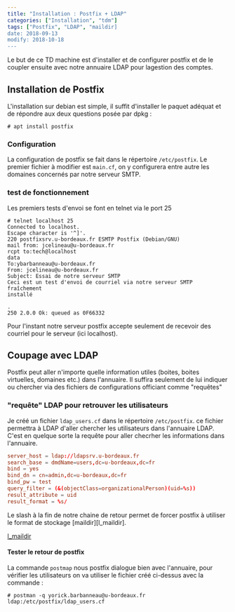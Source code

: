 ```yaml
---
title: "Installation : Postfix + LDAP"
categories: ["Installation", "tdm"]
tags: ["Postfix", "LDAP", "maildir]
date: 2018-09-13
modify: 2018-10-18
---
```


Le but de ce TD machine est d'installer et de configurer postfix et de le
coupler ensuite avec notre annuaire LDAP pour lagestion des comptes.

## Installation de Postfix

L'installation sur debian est simple, il suffit d'installer le paquet adéquat et
de répondre aux deux questions posée par dpkg : 

```shell
# apt install postfix
```

### Configuration 

La configuration de postfix se fait dans le répertoire `/etc/postfix`. Le
premier fichier à modifier est `main.cf`, on y configurera entre autre les
domaines concernés par notre serveur SMTP.

### test de fonctionnement

Les premiers tests d'envoi se font en telnet via le port 25

```shell
# telnet localhost 25
Connected to localhost.
Escape character is '^]'.
220 postfixsrv.u-bordeaux.fr ESMTP Postfix (Debian/GNU)
mail from: jcelineau@u-bordeaux.fr
rcpt to:tech@localhost
data
To:ybarbanneau@u-bordeaux.fr
From: jcelineau@u-bordeaux.fr
Subject: Essai de notre serveur SMTP
Ceci est un test d'envoi de courriel via notre serveur SMTP fraîchement
installé

.
250 2.0.0 Ok: queued as 0F66332
```

Pour l'instant notre serveur postfix accepte seulement de recevoir des courriel
pour le serveur (ici localhost).

## Coupage avec LDAP

Postfix peut aller n'importe quelle information utiles (boites, boites
virtuelles, domaines etc.) dans l'annuaire. Il suffira seulement de lui indiquer
ou chercher via des fichiers de configurations officiant comme "requêtes"

### "requête" LDAP pour retrouver les utilisateurs

Je créé un fichier `ldap_users.cf` dans le répertoire `/etc/postfix`. ce fichier
permettra à LDAP d'aller chercher les utilisateurs dans l'annuaire LDAP. C'est
en quelque sorte la requête pour aller checrher les informations dans
l'annuaire.

```cf
server_host = ldap://ldapsrv.u-bordeaux.fr
search_base = dmdName=users,dc=u-bordeaux,dc=fr
bind = yes
bind_dn = cn=admin,dc=u-bordeaux,dc=fr
bind_pw = test
query_filter = (&(objectClass=organizationalPerson)(uid=%s))
result_attribute = uid
result_format = %s/
```

Le slash à la fin de notre chaine de retour permet de forcer postfix à utiliser
le format de stockage [maildir][l_maildir].

[l_maildir](https://fr.wikipedia.org/wiki/Maildir)

#### Tester le retour de postfix

La commande `postmap` nous postfix dialogue bien avec l'annuaire, pour vérifier
les utilisateurs on va utiliser le fichier créé ci-dessus avec la commande :

```shell
# postman -q yorick.barbanneau@u-bordeaux.fr ldap:/etc/postfix/ldap_users.cf
```
